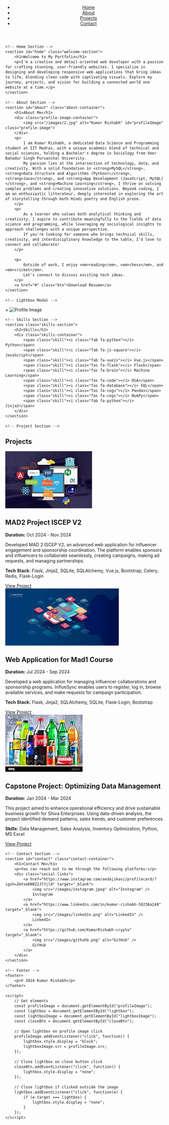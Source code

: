 <!DOCTYPE html>
<html lang="en">
<head>
    <meta charset="UTF-8">
    <meta name="viewport" content="width=device-width, initial-scale=1.0">
    <title>My Portfolio</title>
    <link rel="stylesheet" href="css/styles.css">
    <link href="https://cdnjs.cloudflare.com/ajax/libs/font-awesome/5.15.4/css/all.min.css" rel="stylesheet">
</head>
<body>
    <header>
        <nav>
            <ul>
                <li><a href="#home">Home</a></li>
                <li><a href="#about">About</a></li>
                <li><a href="#projects">Projects</a></li>
                <li><a href="#contact">Contact</a></li>
            </ul>
        </nav>
    </header>

    <!-- Home Section -->
    <section id="home" class="welcome-section">
        <h1>Welcome to My Portfolio</h1>
        <p>I'm a creative and detail-oriented web developer with a passion for crafting stunning, user-friendly websites. I specialize in designing and developing responsive web applications that bring ideas to life, blending clean code with captivating visuals. Explore my journey, projects, and vision for building a connected world one website at a time.</p>
    </section>

    <!-- About Section -->
    <section id="about" class="about-container">
        <h1>About Me</h1>
        <div class="profile-image-container">
            <img src="/images/2.jpg" alt="Kumar Rishabh" id="profileImage" class="profile-image">
        </div>
        <p>
            I am Kumar Rishabh, a dedicated Data Science and Programming student at IIT Madras, with a unique academic blend of technical and social sciences, holding a Bachelor's degree in Sociology from Veer Bahadur Singh Purvanchal University. 
            My passion lies at the intersection of technology, data, and creativity. With a solid foundation in <strong>MySQL</strong>, <strong>Data Structure and Algorithms (Python)</strong>, <strong>Java</strong>, and <strong>App Development (JavaScript, MySQL)</strong>, and <strong>Machine Learning</strong>, I thrive on solving complex problems and creating innovative solutions. Beyond coding, I am an enthusiastic litterateur, deeply interested in exploring the art of storytelling through both Hindi poetry and English prose.
        </p>
        <p>
            As a learner who values both analytical thinking and creativity, I aspire to contribute meaningfully to the fields of data science and programming, while leveraging my sociological insights to approach challenges with a unique perspective. 
            If you're looking for someone who brings technical skills, creativity, and interdisciplinary knowledge to the table, I’d love to connect and collaborate!
        </p>
        
        <p>
            Outside of work, I enjoy <em>reading</em>, <em>chess</em>, and <em>cricket</em>. 
            Let's connect to discuss exciting tech ideas.
        </p>
        <a href="#" class="btn">Download Resume</a>
    </section>

    <!-- Lightbox Modal -->
<div id="lightbox" class="lightbox">
    <div class="lightbox-content">
        <span id="closeBtn" class="close-btn">&times;</span>
        <img id="lightboxImage" class="lightbox-image" alt="Profile Image">
    </div>
</div>

    <!-- Skills Section -->
    <section class="skills-section">
        <h2>Skills</h2>
        <div class="skills-container">
            <span class="skill"><i class="fab fa-python"></i> Python</span>
            <span class="skill"><i class="fab fa-js-square"></i> JavaScript</span>
            <span class="skill"><i class="fab fa-vuejs"></i> Vue.js</span>
            <span class="skill"><i class="fas fa-flask"></i> Flask</span>
            <span class="skill"><i class="fas fa-brain"></i> Machine Learning</span>
            <span class="skill"><i class="fas fa-code"></i> DSA</span>
            <span class="skill"><i class="fas fa-database"></i> SQL</span>
            <span class="skill"><i class="fas fa-cogs"></i> Pandas</span>
            <span class="skill"><i class="fas fa-cogs"></i> NumPy</span>
            <span class="skill"><i class="fab fa-python"></i> Jinja2</span>
        </div>
    </section>

    <!-- Project Section -->
<section id="projects" class="project-container">
    <h1>Projects</h1>
    <div class="projects-wrapper">
        <div class="project">
            <img src="images/mad2.jpeg" alt="MAD2 Project ISCEP V2">
            <div class="project-content">
                <h2>MAD2 Project ISCEP V2</h2>
                        <p><strong>Duration:</strong> Oct 2024 - Nov 2024</p>
                        <p>
                            Developed MAD 2 ISCEP V2, an advanced web application for influencer engagement and sponsorship coordination.
                            The platform enables sponsors and influencers to collaborate seamlessly, creating campaigns, making ad requests,
                            and managing partnerships.
                        </p>
                        <p><strong>Tech Stack:</strong> Flask, Jinja2, SQLite, SQLAlchemy, Vue.js, Bootstrap, Celery, Redis, Flask-Login</p>
                        <a href="https://github.com/KumarRishabh-crypto/MAD2-ISCEP-V2" class="btn">View Project</a>
            </div>
        </div>
        <div class="project">
            <img src="images/mad1.jpeg" alt="Web Application for Mad1 Course">
            <div class="project-content">
                <h2>Web Application for Mad1 Course</h2>
                        <p><strong>Duration:</strong> Jul 2024 - Sep 2024</p>
                        <p>
                            Developed a web application for managing influencer collaborations and sponsorship programs. InflueSync enables
                            users to register, log in, browse available services, and make requests for campaign participation.
                        </p>
                        <p><strong>Tech Stack:</strong> Flask, Jinja2, SQLAlchemy, SQLite, Flask-Login, Bootstrap</p>
                        <a href="https://github.com/KumarRishabh-crypto/MAD1-ISCEP" class="btn">View Project</a>
            </div>
        </div>
        <div class="project">
            <img src="images/bdm.jpeg" alt="Capstone Project: Optimizing Data Management" class="project-image">
            <div class="project-content">
                <h2>Capstone Project: Optimizing Data Management</h2>
                <p><strong>Duration:</strong> Jan 2024 - Mar 2024</p>
                <p>
                    This project aimed to enhance operational efficiency and drive sustainable business growth for Shiva Enterprises.
                    Using data-driven analysis, the project identified demand patterns, sales trends, and customer preferences.
                </p>
                <p><strong>Skills:</strong> Data Management, Sales Analysis, Inventory Optimization, Python, MS Excel</p>
                <a href="https://github.com/KumarRishabh-crypto/BDM-CAPSTONE-PROJECT" class="btn">View Project</a>
            </div>
        </div>
    </div>
</section>

    <!-- Contact Section -->
    <section id="contact" class="contact-container">
        <h1>Contact Me</h1>
        <p>You can reach out to me through the following platforms:</p>
        <div class="social-links">
            <a href="https://www.instagram.com/andajikavi/profilecard/?igsh=ZmYxeDN0Z2JlYjl4" target="_blank">
                <img src="/images/instagram.jpeg" alt="Instagram" />
                Instagram
            </a>
            <a href="https://www.linkedin.com/in/kumar-rishabh-59236a249" target="_blank">
                <img src="/images/linkedin.png" alt="LinkedIn" />
                LinkedIn
            </a>
            <a href="https://github.com/KumarRishabh-crypto" target="_blank">
                <img src="/images/githuhb.png" alt="GitHub" />
                GitHub
            </a>
        </div>
    </section>

    <!-- Footer -->
    <footer>
        <p>© 2024 Kumar Rishabh</p>
    </footer>

    <script>
        // Get elements
        const profileImage = document.getElementById("profileImage");
        const lightbox = document.getElementById("lightbox");
        const lightboxImage = document.getElementById("lightboxImage");
        const closeBtn = document.getElementById("closeBtn");
    
        // Open lightbox on profile image click
        profileImage.addEventListener("click", function() {
            lightbox.style.display = "block";
            lightboxImage.src = profileImage.src;
        });
    
        // Close lightbox on close button click
        closeBtn.addEventListener("click", function() {
            lightbox.style.display = "none";
        });
    
        // Close lightbox if clicked outside the image
        lightbox.addEventListener("click", function(e) {
            if (e.target === lightbox) {
                lightbox.style.display = "none";
            }
        });
    </script>

</body>
</html>
